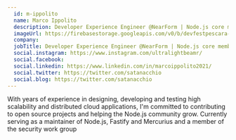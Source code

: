 ```yaml
---
  id: m-ippolito
  name: Marco Ippolito
  description: Developer Experience Engineer @NearForm | Node.js core member
  imageUrl: https://firebasestorage.googleapis.com/v0/b/devfestpescara-2023.appspot.com/o/speakers%2Fm-ippolito.jpg?alt=media&token=2858b9c3-9250-4955-8114-24721e673b09
  company: 
  jobTitle: Developer Experience Engineer @NearForm | Node.js core member
  social.instagram: https://www.instagram.com/ultralightbeamr/
  social.facebook: 
  social.linkedin: https://www.linkedin.com/in/marcoippolito2021/
  social.twitter: https://twitter.com/satanacchio
  social.blog: https://twitter.com/satanacchio
---
```

With years of experience in designing, developing and testing high scalability and distributed cloud applications, I'm committed to contributing to open source projects and helping the Node.js community grow. Currently serving as a maintainer of Node.js, Fastify and Mercurius and a member of the security work group
  